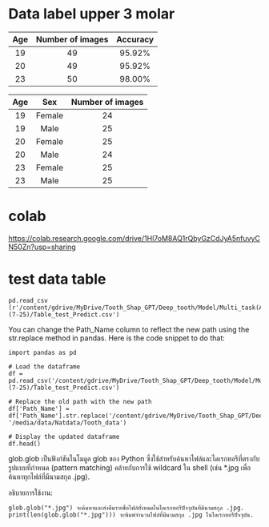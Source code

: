 # Data label upper 3 molar

|   Age   |   Number of images   |   Accuracy  |
|:-------:|:--------------------:|:-----------:|
|  19     |         49           |   95.92%    |
|  20     |         49           |   95.92%    |
|  23     |         50           |   98.00%    |

|   Age   |     Sex       |   Number of images  |
|:-------:|:-------------:|:-------------------:|
|  19     |  Female       |         24          |
|  19     |  Male         |         25          |
|  20     |  Female       |         25          |
|  20     |  Male         |         24          |
|  23     |  Female       |         25          |
|  23     |  Male         |         25          |


# colab
https://colab.research.google.com/drive/1Hl7oM8AQ1rQbyGzCdJyA5nfuvyCN50Zn?usp=sharing

# test data table
```
pd.read_csv (r'/content/gdrive/MyDrive/Tooth_Shap_GPT/Deep_tooth/Model/Multi_task(Age)(7-25)/Table_test_Predict.csv')
```

You can change the Path_Name column to reflect the new path using the str.replace method in pandas. Here is the code snippet to do that:

```
import pandas as pd

# Load the dataframe
df = pd.read_csv('/content/gdrive/MyDrive/Tooth_Shap_GPT/Deep_tooth/Model/Multi_task(Age)(7-25)/Table_test_Predict.csv')

# Replace the old path with the new path
df['Path_Name'] = df['Path_Name'].str.replace('/content/gdrive/MyDrive/Tooth_Shap_GPT/Deep_tooth', '/media/data/Natdata/Tooth_data')

# Display the updated dataframe
df.head()
```


glob.glob เป็นฟังก์ชันในโมดูล glob ของ Python ซึ่งใช้สำหรับค้นหาไฟล์และไดเรกทอรีที่ตรงกับรูปแบบที่กำหนด (pattern matching) คล้ายกับการใช้ wildcard ใน shell (เช่น *.jpg เพื่อค้นหาทุกไฟล์ที่มีนามสกุล .jpg).

อธิบายการใช้งาน:
```
glob.glob("*.jpg") จะค้นหาและส่งคืนรายชื่อไฟล์ทั้งหมดในไดเรกทอรีปัจจุบันที่มีนามสกุล .jpg.
print(len(glob.glob("*.jpg"))) จะพิมพ์จำนวนไฟล์ที่มีนามสกุล .jpg ในไดเรกทอรีปัจจุบัน.
```
